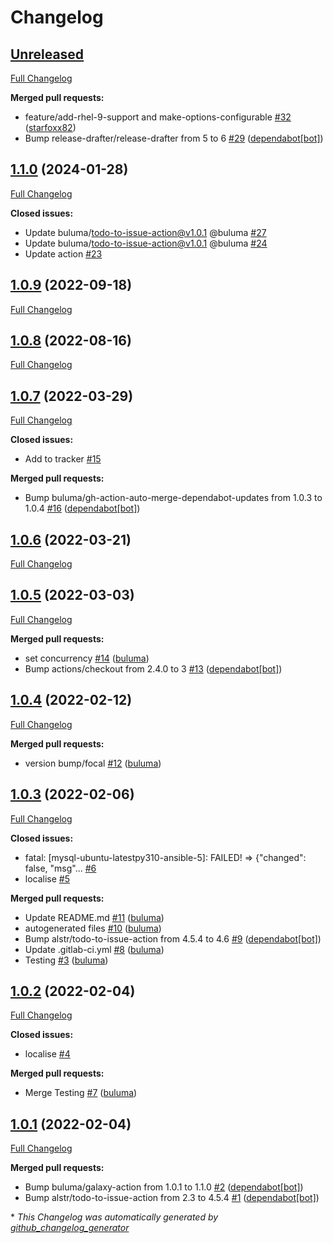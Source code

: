 # Changelog

## [Unreleased](https://github.com/buluma/ansible-role-mysql/tree/HEAD)

[Full Changelog](https://github.com/buluma/ansible-role-mysql/compare/1.1.0...HEAD)

**Merged pull requests:**

- feature/add-rhel-9-support and make-options-configurable [\#32](https://github.com/buluma/ansible-role-mysql/pull/32) ([starfoxx82](https://github.com/starfoxx82))
- Bump release-drafter/release-drafter from 5 to 6 [\#29](https://github.com/buluma/ansible-role-mysql/pull/29) ([dependabot[bot]](https://github.com/apps/dependabot))

## [1.1.0](https://github.com/buluma/ansible-role-mysql/tree/1.1.0) (2024-01-28)

[Full Changelog](https://github.com/buluma/ansible-role-mysql/compare/1.0.9...1.1.0)

**Closed issues:**

- Update buluma/todo-to-issue-action@v1.0.1 @buluma [\#27](https://github.com/buluma/ansible-role-mysql/issues/27)
- Update buluma/todo-to-issue-action@v1.0.1 @buluma [\#24](https://github.com/buluma/ansible-role-mysql/issues/24)
- Update action [\#23](https://github.com/buluma/ansible-role-mysql/issues/23)

## [1.0.9](https://github.com/buluma/ansible-role-mysql/tree/1.0.9) (2022-09-18)

[Full Changelog](https://github.com/buluma/ansible-role-mysql/compare/1.0.8...1.0.9)

## [1.0.8](https://github.com/buluma/ansible-role-mysql/tree/1.0.8) (2022-08-16)

[Full Changelog](https://github.com/buluma/ansible-role-mysql/compare/1.0.7...1.0.8)

## [1.0.7](https://github.com/buluma/ansible-role-mysql/tree/1.0.7) (2022-03-29)

[Full Changelog](https://github.com/buluma/ansible-role-mysql/compare/1.0.6...1.0.7)

**Closed issues:**

- Add to tracker [\#15](https://github.com/buluma/ansible-role-mysql/issues/15)

**Merged pull requests:**

- Bump buluma/gh-action-auto-merge-dependabot-updates from 1.0.3 to 1.0.4 [\#16](https://github.com/buluma/ansible-role-mysql/pull/16) ([dependabot[bot]](https://github.com/apps/dependabot))

## [1.0.6](https://github.com/buluma/ansible-role-mysql/tree/1.0.6) (2022-03-21)

[Full Changelog](https://github.com/buluma/ansible-role-mysql/compare/1.0.5...1.0.6)

## [1.0.5](https://github.com/buluma/ansible-role-mysql/tree/1.0.5) (2022-03-03)

[Full Changelog](https://github.com/buluma/ansible-role-mysql/compare/1.0.4...1.0.5)

**Merged pull requests:**

- set concurrency [\#14](https://github.com/buluma/ansible-role-mysql/pull/14) ([buluma](https://github.com/buluma))
- Bump actions/checkout from 2.4.0 to 3 [\#13](https://github.com/buluma/ansible-role-mysql/pull/13) ([dependabot[bot]](https://github.com/apps/dependabot))

## [1.0.4](https://github.com/buluma/ansible-role-mysql/tree/1.0.4) (2022-02-12)

[Full Changelog](https://github.com/buluma/ansible-role-mysql/compare/1.0.3...1.0.4)

**Merged pull requests:**

- version bump/focal [\#12](https://github.com/buluma/ansible-role-mysql/pull/12) ([buluma](https://github.com/buluma))

## [1.0.3](https://github.com/buluma/ansible-role-mysql/tree/1.0.3) (2022-02-06)

[Full Changelog](https://github.com/buluma/ansible-role-mysql/compare/1.0.2...1.0.3)

**Closed issues:**

- fatal: \[mysql-ubuntu-latestpy310-ansible-5\]: FAILED! =\> {"changed": false, "msg"... [\#6](https://github.com/buluma/ansible-role-mysql/issues/6)
- localise [\#5](https://github.com/buluma/ansible-role-mysql/issues/5)

**Merged pull requests:**

- Update README.md [\#11](https://github.com/buluma/ansible-role-mysql/pull/11) ([buluma](https://github.com/buluma))
- autogenerated files [\#10](https://github.com/buluma/ansible-role-mysql/pull/10) ([buluma](https://github.com/buluma))
- Bump alstr/todo-to-issue-action from 4.5.4 to 4.6 [\#9](https://github.com/buluma/ansible-role-mysql/pull/9) ([dependabot[bot]](https://github.com/apps/dependabot))
- Update .gitlab-ci.yml [\#8](https://github.com/buluma/ansible-role-mysql/pull/8) ([buluma](https://github.com/buluma))
- Testing [\#3](https://github.com/buluma/ansible-role-mysql/pull/3) ([buluma](https://github.com/buluma))

## [1.0.2](https://github.com/buluma/ansible-role-mysql/tree/1.0.2) (2022-02-04)

[Full Changelog](https://github.com/buluma/ansible-role-mysql/compare/1.0.1...1.0.2)

**Closed issues:**

- localise [\#4](https://github.com/buluma/ansible-role-mysql/issues/4)

**Merged pull requests:**

- Merge Testing [\#7](https://github.com/buluma/ansible-role-mysql/pull/7) ([buluma](https://github.com/buluma))

## [1.0.1](https://github.com/buluma/ansible-role-mysql/tree/1.0.1) (2022-02-04)

[Full Changelog](https://github.com/buluma/ansible-role-mysql/compare/225972f281fa65f3e9bc2b65c3d27b453999f394...1.0.1)

**Merged pull requests:**

- Bump buluma/galaxy-action from 1.0.1 to 1.1.0 [\#2](https://github.com/buluma/ansible-role-mysql/pull/2) ([dependabot[bot]](https://github.com/apps/dependabot))
- Bump alstr/todo-to-issue-action from 2.3 to 4.5.4 [\#1](https://github.com/buluma/ansible-role-mysql/pull/1) ([dependabot[bot]](https://github.com/apps/dependabot))



\* *This Changelog was automatically generated by [github_changelog_generator](https://github.com/github-changelog-generator/github-changelog-generator)*
